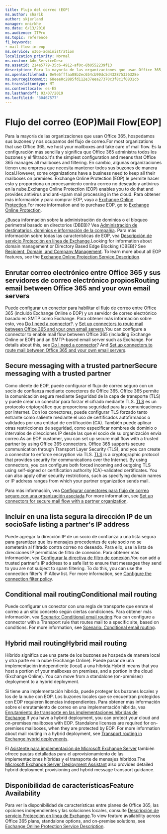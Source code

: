 ```yaml
---
title: Flujo del correo (EOP)
ms.author: sharik
author: skjerland
manager: mnirkhe
ms.date: 6/13/2018
ms.audience: ITPro
ms.topic: reference
f1_keywords:
- mail-flow-in-eop
ms.service: o365-administration
localization_priority: Normal
ms.custom: Adm_ServiceDesc
ms.assetid: 214e5779-35c6-4912-af0c-8b0552239f13
description: Para la mayoría de las organizaciones que usan Office 365, hospedamos sus buzones y nos ocupamos del flujo de correo. Es la configuración más sencilla y significa que Office 365 administra todos los buzones y el filtrado. En cambio, algunas organizaciones tienen una empresa que necesita mantener todos sus buzones de manera local. Exchange Online Protection (EOP) le permite hacer esto y proporciona un procesamiento contra correo no deseado y antivirus en la nube. Para obtener más información y para comprar EOP, vaya a Exchange Online Protection.
ms.openlocfilehash: 0e9e5fffaa88b2ec654cb90dc5d432875336328e
ms.sourcegitcommit: 68eee0c2885fd112e37eea27370c3f8c1f0831cb
ms.translationtype: MT
ms.contentlocale: es-ES
ms.lasthandoff: 03/07/2019
ms.locfileid: "30467577"
---
```

# <a name="mail-floweop"></a><span data-ttu-id="6b172-107">Flujo del correo (EOP)</span><span class="sxs-lookup"><span data-stu-id="6b172-107">Mail Flow[EOP]</span></span>

<span data-ttu-id="6b172-108">Para la mayoría de las organizaciones que usan Office 365, hospedamos sus buzones y nos ocupamos del flujo de correo.</span><span class="sxs-lookup"><span data-stu-id="6b172-108">For most organizations that use Office 365, we host your mailboxes and take care of mail flow.</span></span> <span data-ttu-id="6b172-109">Es la configuración más sencilla y significa que Office 365 administra todos los buzones y el filtrado.</span><span class="sxs-lookup"><span data-stu-id="6b172-109">It's the simplest configuration and means that Office 365 manages all mailboxes and filtering.</span></span> <span data-ttu-id="6b172-110">En cambio, algunas organizaciones tienen una empresa que necesita mantener todos sus buzones de manera local.</span><span class="sxs-lookup"><span data-stu-id="6b172-110">However, some organizations have a business need to keep all their mailboxes on premises.</span></span> <span data-ttu-id="6b172-111">Exchange Online Protection (EOP) le permite hacer esto y proporciona un procesamiento contra correo no deseado y antivirus en la nube.</span><span class="sxs-lookup"><span data-stu-id="6b172-111">Exchange Online Protection (EOP) enables you to do that and provides antivirus and anti-spam mail processing in the cloud.</span></span> <span data-ttu-id="6b172-112">Para obtener más información y para comprar EOP, vaya a [Exchange Online Protection](https://products.office.com/en-us/exchange/exchange-email-security-spam-protection).</span><span class="sxs-lookup"><span data-stu-id="6b172-112">For more information and to purchase EOP, go to [Exchange Online Protection](https://products.office.com/en-us/exchange/exchange-email-security-spam-protection).</span></span>
  
<span data-ttu-id="6b172-p103">¿Busca información sobre la administración de dominios o el bloqueo perimetral basado en directorios (DBEB)? Vea [Administración de destinatarios, dominios e información de la compañía](recipient-domain-and-company-management.md). Para más información sobre todas las características de EOP, vea [Descripción de servicio Protección en línea de Exchange](exchange-online-protection-service-description.md).</span><span class="sxs-lookup"><span data-stu-id="6b172-p103">Looking for information about domain management or Directory Based Edge Blocking (DBEB)? See [Recipient, Domain, and Company Management](recipient-domain-and-company-management.md). To learn more about all EOP features, see the [Exchange Online Protection Service Description](exchange-online-protection-service-description.md).</span></span>
  
## <a name="routing-email-between-office-365-and-your-own-email-servers"></a><span data-ttu-id="6b172-116">Enrutar correo electrónico entre Office 365 y sus servidores de correo electrónico propios</span><span class="sxs-lookup"><span data-stu-id="6b172-116">Routing email between Office 365 and your own email servers</span></span>
<span data-ttu-id="6b172-117"><a name="BKMK_outboundmailrouting"> </a></span><span class="sxs-lookup"><span data-stu-id="6b172-117"></span></span>

<span data-ttu-id="6b172-p104">Puede configurar un conector para habilitar el flujo de correo entre Office 365 (incluido Exchange Online o EOP) y un servidor de correo electrónico basado en SMTP como Exchange. Para obtener más información sobre esto, vea [Do I need a connector](http://technet.microsoft.com/library/16731ae9-c909-49dd-bffc-a46e6151fc29.aspx)?. y [Set up connectors to route mail between Office 365 and your own email servers](http://technet.microsoft.com/library/2e93fd60-a5ef-4e64-8e62-2b862b2d1033.aspx).</span><span class="sxs-lookup"><span data-stu-id="6b172-p104">You can configure a connector to enable mail flow between Office 365 (including Exchange Online or EOP) and an SMTP-based email server such as Exchange. For details about this, see [Do I need a connector](http://technet.microsoft.com/library/16731ae9-c909-49dd-bffc-a46e6151fc29.aspx)? And [Set up connectors to route mail between Office 365 and your own email servers](http://technet.microsoft.com/library/2e93fd60-a5ef-4e64-8e62-2b862b2d1033.aspx).</span></span>
  
## <a name="secure-messaging-with-a-trusted-partner"></a><span data-ttu-id="6b172-121">Secure messaging with a trusted partner</span><span class="sxs-lookup"><span data-stu-id="6b172-121">Secure messaging with a trusted partner</span></span>
<span data-ttu-id="6b172-122"><a name="BKMK_securemessagingwithatrustedpartner"> </a></span><span class="sxs-lookup"><span data-stu-id="6b172-122"></span></span>

<span data-ttu-id="6b172-p105">Como cliente de EOP, puede configurar el flujo de correo seguro con un socio de confianza mediante conectores de Office 365. Office 365 permite la comunicación segura mediante Seguridad de la capa de transporte (TLS) y puede crear un conector para forzar el cifrado mediante TLS. [TLS](https://technet.microsoft.com/en-us/library/mt163898.aspx) es un protocolo criptográfico que proporciona seguridad para las comunicaciones por Internet. Con los conectores, puede configurar TLS forzado tanto entrante como saliente mediante el uso de certificados autofirmados o validados por una entidad de certificación (CA). También puede aplicar otras restricciones de seguridad, como especificar nombres de dominio o intervalos de direcciones IP desde las que el socio de su organización envía correo.</span><span class="sxs-lookup"><span data-stu-id="6b172-p105">As an EOP customer, you can set up secure mail flow with a trusted partner by using Office 365 connectors. Office 365 supports secure communication through Transport Layer Security (TLS), and you can create a connector to enforce encryption via TLS. [TLS](https://technet.microsoft.com/en-us/library/mt163898.aspx) is a cryptographic protocol that provides security for communications over the Internet. By using connectors, you can configure both forced incoming and outgoing TLS using self-signed or certification authority (CA)-validated certificates. You can also apply other security restrictions, such as specifying domain names or IP address ranges from which your partner organization sends mail.</span></span> 
  
<span data-ttu-id="6b172-128">Para más información, vea [Configurar conectores para flujo de correo seguro con una organización asociada](https://technet.microsoft.com/en-us/library/dn751021%28v=exchg.150%29.aspx).</span><span class="sxs-lookup"><span data-stu-id="6b172-128">For more information, see [Set up connectors for secure mail flow with a partner organization](https://technet.microsoft.com/en-us/library/dn751021%28v=exchg.150%29.aspx).</span></span>
  
## <a name="safe-listing-a-partners-ip-address"></a><span data-ttu-id="6b172-129">Incluir en una lista segura la dirección IP de un socio</span><span class="sxs-lookup"><span data-stu-id="6b172-129">Safe listing a partner's IP address</span></span>
<span data-ttu-id="6b172-130"><a name="BKMK_safelistingapartnersipaddress"> </a></span><span class="sxs-lookup"><span data-stu-id="6b172-130"></span></span>

<span data-ttu-id="6b172-p106">Puede agregar la dirección IP de un socio de confianza a una lista segura para garantizar que los mensajes procedentes de este socio no se someterán al filtrado contra correo no deseado. Para ello, use la lista de direcciones IP permitidas de filtro de conexión. Para obtener más información, vea [Configurar la directiva de filtro de conexión](https://go.microsoft.com/fwlink/p/?LinkID=287108).</span><span class="sxs-lookup"><span data-stu-id="6b172-p106">You can add a trusted partner's IP address to a safe list to ensure that messages they send to you are not subject to spam filtering. To do this, you can use the connection filter's IP Allow list. For more information, see [Configure the connection filter policy](https://go.microsoft.com/fwlink/p/?LinkID=287108).</span></span>
  
## <a name="conditional-mail-routing"></a><span data-ttu-id="6b172-134">Conditional mail routing</span><span class="sxs-lookup"><span data-stu-id="6b172-134">Conditional mail routing</span></span>
<span data-ttu-id="6b172-135"><a name="BKMK_conditionalmailrouting"> </a></span><span class="sxs-lookup"><span data-stu-id="6b172-135"></span></span>

<span data-ttu-id="6b172-p107">Puede configurar un conector con una regla de transporte que enrute el correo a un sitio concreto según ciertas condiciones. Para obtener más información, vea [Scenario: Conditional email routing](http://technet.microsoft.com/library/82d105e2-e955-4e03-99c3-3314a5d21a4c.aspx).</span><span class="sxs-lookup"><span data-stu-id="6b172-p107">You can configure a connector with a Transport rule that routes mail to a specific site, based on conditions. For more information, see [Scenario: Conditional email routing](http://technet.microsoft.com/library/82d105e2-e955-4e03-99c3-3314a5d21a4c.aspx).</span></span>
  
## <a name="hybrid-mail-routing"></a><span data-ttu-id="6b172-138">Hybrid mail routing</span><span class="sxs-lookup"><span data-stu-id="6b172-138">Hybrid mail routing</span></span>
<span data-ttu-id="6b172-139"><a name="BKMK_hybridmailrouting"> </a></span><span class="sxs-lookup"><span data-stu-id="6b172-139"></span></span>

<span data-ttu-id="6b172-p108">Híbrido significa que una parte de los buzones se hospeda de manera local y otra parte en la nube (Exchange Online). Puede pasar de una implementación independiente (local) a una híbrida.</span><span class="sxs-lookup"><span data-stu-id="6b172-p108">Hybrid means that you host a portion of your mailboxes on premises, and a portion in the cloud (Exchange Online). You can move from a standalone (on-premises) deployment to a hybrid deployment.</span></span>
  
<span data-ttu-id="6b172-p109">Si tiene una implementación híbrida, puede proteger los buzones locales y los de la nube con EOP. Los buzones locales que se encuentran protegidos con EOP requieren licencias independientes. Para obtener más información sobre el enrutamiento de correo en una implementación híbrida, vea [Enrutamiento de transporte en las implementaciones híbridas de Exchange](https://go.microsoft.com/fwlink/p/?LinkId=271757).</span><span class="sxs-lookup"><span data-stu-id="6b172-p109">If you have a hybrid deployment, you can protect your cloud and on-premises mailboxes with EOP. Standalone licenses are required for on-premises mailboxes, when they are protected by EOP. For more information about mail routing in a hybrid deployment, see [Transport routing in Exchange hybrid deployments](https://go.microsoft.com/fwlink/p/?LinkId=271757).</span></span>
  
<span data-ttu-id="6b172-145">El [Asistente para implementación de Microsoft Exchange Server](https://go.microsoft.com/fwlink/p/?LinkId=287036) también ofrece pautas detalladas para el aprovisionamiento de las implementaciones híbridas y el transporte de mensajes híbridos.</span><span class="sxs-lookup"><span data-stu-id="6b172-145">The [Microsoft Exchange Server Deployment Assistant](https://go.microsoft.com/fwlink/p/?LinkId=287036) also provides detailed hybrid deployment provisioning and hybrid message transport guidance.</span></span> 
  
## <a name="feature-availability"></a><span data-ttu-id="6b172-146">Disponibilidad de características</span><span class="sxs-lookup"><span data-stu-id="6b172-146">Feature Availability</span></span>
<span data-ttu-id="6b172-147"><a name="BKMK_hybridmailrouting"> </a></span><span class="sxs-lookup"><span data-stu-id="6b172-147"></span></span>

<span data-ttu-id="6b172-148">Para ver la disponibilidad de características entre planes de Office 365, las opciones independientes y las soluciones locales, consulte [Descripción de servicio Protección en línea de Exchange](exchange-online-protection-service-description.md).</span><span class="sxs-lookup"><span data-stu-id="6b172-148">To view feature availability across Office 365 plans, standalone options, and on-premise solutions, see [Exchange Online Protection Service Description](exchange-online-protection-service-description.md).</span></span>
  

